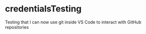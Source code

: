 # credentialsTesting
Testing that I can now use git inside VS Code to interact with GitHub repositories
